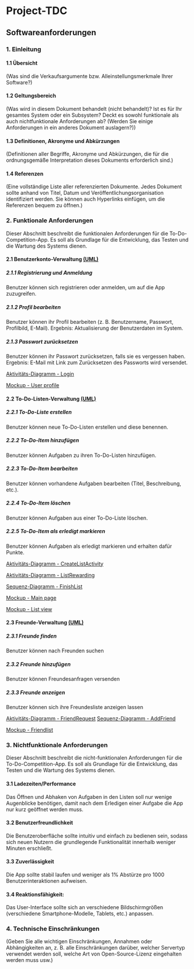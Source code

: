 # Project-TDC
## Softwareanforderungen

### 1. Einleitung

#### 1.1 Übersicht
(Was sind die Verkaufsargumente bzw. Alleinstellungsmerkmale Ihrer Software?)

#### 1.2 Geltungsbereich
(Was wird in diesem Dokument behandelt (nicht behandelt)? Ist es für Ihr gesamtes System oder ein Subsystem? Deckt es sowohl funktionale als auch nichtfunktionale Anforderungen ab? (Werden Sie einige Anforderungen in ein anderes Dokument auslagern?))

#### 1.3 Definitionen, Akronyme und Abkürzungen
(Definitionen aller Begriffe, Akronyme und Abkürzungen, die für die ordnungsgemäße Interpretation dieses Dokuments erforderlich sind.)

#### 1.4 Referenzen
(Eine vollständige Liste aller referenzierten Dokumente. Jedes Dokument sollte anhand von Titel, Datum und Veröffentlichungsorganisation identifiziert werden. Sie können auch Hyperlinks einfügen, um die Referenzen bequem zu öffnen.)


### 2. Funktionale Anforderungen
Dieser Abschnitt beschreibt die funktionalen Anforderungen für die To-Do-Competition-App. Es soll als Grundlage für die Entwicklung, das Testen und die Wartung des Systems dienen.
#### 2.1 Benutzerkonto-Verwaltung [(UML)](https://github.com/Ninetilt/Project-TDC/blob/main/docs/uml/PDF/UserAccountManager.pdf)

##### 2.1.1 Registrierung und Anmeldung
Benutzer können sich registrieren oder anmelden, um auf die App zuzugreifen.
##### 2.1.2 Profil bearbeiten
Benutzer können ihr Profil bearbeiten (z. B. Benutzername, Passwort, Profilbild, E-Mail).
Ergebnis: Aktualisierung der Benutzerdaten im System.
##### 2.1.3 Passwort zurücksetzen
Benutzer können ihr Passwort zurücksetzen, falls sie es vergessen haben.
Ergebnis: E-Mail mit Link zum Zurücksetzen des Passworts wird versendet.

[Aktivitäts-Diagramm  - Login](https://github.com/Ninetilt/Project-TDC/blob/main/docs/uml/PDF/LoginActivity.pdf)

[Mockup - User profile](https://github.com/Ninetilt/Project-TDC/blob/main/docs/ui/profile.png)



#### 2.2 To-Do-Listen-Verwaltung [(UML)](https://github.com/Ninetilt/Project-TDC/blob/main/docs/uml/PDF/ToDoListManagement.pdf)

##### 2.2.1 To-Do-Liste erstellen
Benutzer können neue To-Do-Listen erstellen und diese benennen.
##### 2.2.2 To-Do-Item hinzufügen
Benutzer können Aufgaben zu ihren To-Do-Listen hinzufügen.
##### 2.2.3 To-Do-Item bearbeiten
Benutzer können vorhandene Aufgaben bearbeiten (Titel, Beschreibung, etc.).
##### 2.2.4 To-Do-Item löschen
Benutzer können Aufgaben aus einer To-Do-Liste löschen.
##### 2.2.5 To-Do-Item als erledigt markieren
Benutzer können Aufgaben als erledigt markieren und erhalten dafür Punkte.

[Aktivitäts-Diagramm - CreateListActivity](https://github.com/Ninetilt/Project-TDC/blob/main/docs/uml/PDF/CreateListActivity.pdf) 

[Aktivitäts-Diagramm - ListRewarding](https://github.com/Ninetilt/Project-TDC/blob/main/docs/uml/PDF/RewardingActivity.pdf)

[Sequenz-Diagramm - FinishList](https://github.com/Ninetilt/Project-TDC/blob/main/docs/uml/PDF/FinishListSequence.pdf)

[Mockup - Main page](https://github.com/Ninetilt/Project-TDC/blob/main/docs/ui/main_page.png)

[Mockup - List view](https://github.com/Ninetilt/Project-TDC/blob/main/docs/ui/list_view.png)



#### 2.3 Freunde-Verwaltung [(UML)](https://github.com/Ninetilt/Project-TDC/blob/main/docs/uml/PDF/FriendListManager.pdf)

##### 2.3.1 Freunde finden
Benutzer können nach Freunden suchen
##### 2.3.2 Freunde hinzufügen
Benutzer können Freundesanfragen versenden
##### 2.3.3 Freunde anzeigen
Benutzer können sich ihre Freundesliste anzeigen lassen

[Aktivitäts-Diagramm  - FriendRequest](https://github.com/Ninetilt/Project-TDC/blob/main/docs/uml/PDF/FriendRequestActivity.pdf)
[Sequenz-Diagramm - AddFriend](https://github.com/Ninetilt/Project-TDC/blob/main/docs/uml/PDF/AddFriendSequence.pdf)

[Mockup - Friendlist](https://github.com/Ninetilt/Project-TDC/blob/main/docs/ui/friendlist.png)



### 3. Nichtfunktionale Anforderungen
Dieser Abschnitt beschreibt die nicht-funktionalen Anforderungen für die To-Do-Competition-App. Es soll als Grundlage für die Entwicklung, das Testen und die Wartung des Systems dienen.
#### 3.1 Ladezeiten/Performance
Das Öffnen und Abhaken von Aufgaben in den Listen soll nur wenige Augenblicke benötigen, damit nach dem Erledigen einer Aufgabe die App nur kurz geöffnet werden muss.

#### 3.2 Benutzerfreundlichkeit
Die Benutzeroberfläche sollte intuitiv und einfach zu bedienen sein, sodass sich neuen Nutzern die grundlegende Funktionalität innerhalb weniger Minuten erschließt.

#### 3.3 Zuverlässigkeit
Die App sollte stabil laufen und weniger als 1% Abstürze pro 1000 Benutzerinteraktionen aufweisen.

#### 3.4 Reaktionsfähigkeit: 
Das User-Interface sollte sich an verschiedene Bildschirmgrößen (verschiedene Smartphone-Modelle, Tablets, etc.) anpassen.


### 4. Technische Einschränkungen
(Geben Sie alle wichtigen Einschränkungen, Annahmen oder Abhängigkeiten an, z. B. alle Einschränkungen darüber, welcher Servertyp verwendet werden soll, welche Art von Open-Source-Lizenz eingehalten werden muss usw.)
